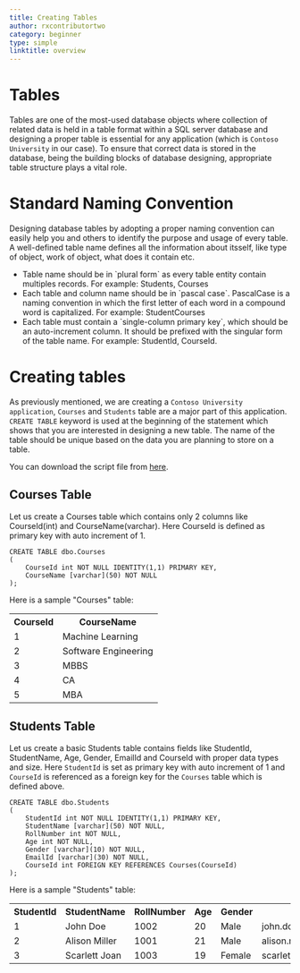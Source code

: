 ```yaml
---
title: Creating Tables
author: rxcontributortwo
category: beginner
type: simple
linktitle: overview
---
```


# Tables

Tables are one of the most-used database objects where collection of related data is held in a table format within a SQL server database and designing a proper table is essential for any application (which is `Contoso University` in our case). To ensure that correct data is stored in the database, being the building blocks of database designing, appropriate table structure plays a vital role.

# Standard Naming Convention

Designing database tables by adopting a proper naming convention can easily help you and others to identify the purpose and usage of every table. A well-defined table name defines all the information about itsself, like type of object, work of object, what does it contain etc.

<ul>
  <li>Table name should be in `plural form` as every table entity contain multiples records. For example: Students, Courses</li>
  <li>Each table and column name should be in `pascal case`. PascalCase is a naming convention in which the first letter of each word in a compound word is capitalized. For example: StudentCourses</li>
  <li>Each table must contain a `single-column primary key`, which should be an auto-increment column. It should be prefixed with the singular form of the table name. For example: StudentId, CourseId.</li>
</ul>

# Creating tables

As previously mentioned, we are creating a `Contoso University application`, `Courses` and `Students` table are a major part of this application. `CREATE TABLE` keyword is used at the beginning of the statement which shows that you are interested in designing a new table. The name of the table should be unique based on the data you are planning to store on a table.

You can download the script file from <a class="redirect-link" href="#">here</a>.

## Courses Table

Let us create a Courses table which contains only 2 columns like CourseId(int) and CourseName(varchar). Here CourseId is defined as primary key with auto increment of 1.

```
CREATE TABLE dbo.Courses
(  
    CourseId int NOT NULL IDENTITY(1,1) PRIMARY KEY,
    CourseName [varchar](50) NOT NULL
);
```

Here is a sample "Courses" table:

<table class="table table-bordered">
<tr><th>CourseId</th><th>CourseName</th></tr>
<tr><td>1</td><td>Machine Learning</td></tr>
<tr><td>2</td><td>Software Engineering</td></tr>
<tr><td>3</td><td>MBBS</td></tr>
<tr><td>4</td><td>CA</td></tr>
<tr><td>5</td><td>MBA</td></tr>
</table>

## Students Table

Let us create a basic Students table contains fields like StudentId, StudentName, Age, Gender, EmailId and CourseId with proper data types and size. Here `StudentId` is set as primary key with auto increment of 1 and `CourseId` is referenced as a foreign key for the `Courses` table which is defined above.

```
CREATE TABLE dbo.Students  
(  
    StudentId int NOT NULL IDENTITY(1,1) PRIMARY KEY,
    StudentName [varchar](50) NOT NULL,
    RollNumber int NOT NULL,
    Age int NOT NULL,
    Gender [varchar](10) NOT NULL,
    EmailId [varchar](30) NOT NULL,
    CourseId int FOREIGN KEY REFERENCES Courses(CourseId)
); 
```

Here is a sample "Students" table:

<table class="table table-bordered">
<tr><th>StudentId</th><th>StudentName</th><th>RollNumber</th><th>Age</th><th>Gender</th><th>EmailId</th><th>CourseId</th></tr>
<tr><td>1</td><td>John Doe</td><td>1002</td><td>20</td><td>Male</td><td>john.doe@contoso.com</td><td>1</td></tr>
<tr><td>2</td><td>Alison Miller</td><td>1001</td><td>21</td><td>Male</td><td>alison.miller@contoso.com</td><td>5</td></tr>
<tr><td>3</td><td>Scarlett Joan</td><td>1003</td><td>19</td><td>Female</td><td>scarlett.joan@contoso.com</td><td>3</td></tr>
</table>


